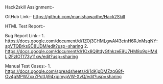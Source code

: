 Hack2skill Assignment:-

GitHub Link:- https://github.com/manishawadhe/Hack2Skill

HTML Test Report:-

Bug Report Link:- 
       1. https://docs.google.com/document/d/1ZOj3CHMLgwAl43ctnH6RJnMsqNY-apVTQBrks9D8UDM/edit?usp=sharing
       2. https://docs.google.com/document/d/1Ox8Q8tdyGfnkzeE9U7HM8o9gHM4Lj2FzIOTf73y11xw/edit?usp=sharing

Manual Test Cases:-
        1. https://docs.google.com/spreadsheets/d/1dKipDMZzqG8f-Ov4gMPWZxxZPotUj94xgjmypVW-XvQ/edit?usp=sharing
